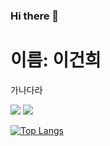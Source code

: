 ### Hi there 👋
<h1>이름: 이건희</h1>
<p>가나다라</p>
<img src="https://img.shields.io/badge/Firebase-FFCA28?style=flat-square&logo=firebase&logoColor=white"/>
<img src="https://img.shields.io/badge/Firebase-FFCA28?style=flat-square&logo=firebase&logoColor=white"/>
 
[![Top Langs](https://github-readme-stats.vercel.app/api/top-langs/?username=Leegunhee777&layout=compact)](https://github.com/anuraghazra/github-readme-stats)

<!--
**Leegunhee777/Leegunhee777** is a ✨ _special_ ✨ repository because its `README.md` (this file) appears on your GitHub profile.

Here are some ideas to get you started:

- 🔭 I’m currently working on ...
- 🌱 I’m currently learning ...
- 👯 I’m looking to collaborate on ...
- 🤔 I’m looking for help with ...
- 💬 Ask me about ...
- 📫 How to reach me: ...
- 😄 Pronouns: ...
- ⚡ Fun fact: ...
-->
